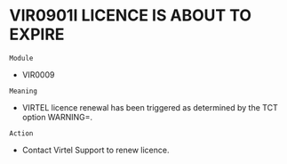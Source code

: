 # VIR0901I LICENCE IS ABOUT TO EXPIRE       

`Module`
- VIR0009

`Meaning`
- VIRTEL licence renewal has been triggered as determined by the TCT option WARNING=.

`Action`
- Contact Virtel Support to renew licence.
